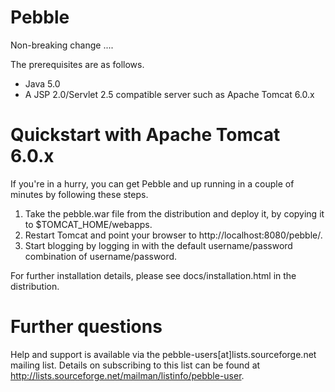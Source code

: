 # Pebble

Non-breaking change ....

The prerequisites are as follows.

 * Java 5.0
 * A JSP 2.0/Servlet 2.5 compatible server such as Apache Tomcat 6.0.x 

# Quickstart with Apache Tomcat 6.0.x

If you're in a hurry, you can get Pebble and up running in a couple of minutes by following these steps.

 1. Take the pebble.war file from the distribution and deploy it, by copying it to $TOMCAT_HOME/webapps.
 2. Restart Tomcat and point your browser to http://localhost:8080/pebble/.
 3. Start blogging by logging in with the default username/password combination of username/password.

For further installation details, please see docs/installation.html in the distribution.

# Further questions

Help and support is available via the pebble-users[at]lists.sourceforge.net mailing list. Details on subscribing to this list can be found at http://lists.sourceforge.net/mailman/listinfo/pebble-user.
